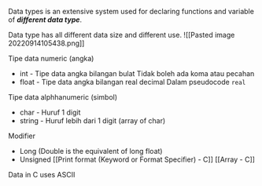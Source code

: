 Data types is an extensive system used for declaring functions and variable of ***different data type***.

Data type has all different data size and different use.
![[Pasted image 20220914105438.png]]

Tipe data numeric (angka)
- int - Tipe data angka bilangan bulat
  Tidak boleh ada koma atau pecahan
- float - Tipe data angka bilangan real decimal
  Dalam pseudocode `real`

Tipe data alphhanumeric (simbol)
- char - Huruf 1 digit
- string - Huruf lebih dari 1 digit (array of char)

Modifier
- Long (Double is the equivalent of long float)
- Unsigned
[[Print format (Keyword or Format Specifier) - C]]
[[Array - C]]


Data in C uses ASCII